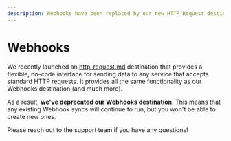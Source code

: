```yaml
---
description: Webhooks have been replaced by our new HTTP Request destination.
---
```


# Webhooks

We recently launched an [http-request.md](http-request.md "mention") destination that provides a flexible, no-code interface for sending data to any service that accepts standard HTTP requests. It provides all the same functionality as our Webhooks destination (and much more).

As a result, **we've deprecated our Webhooks destination**. This means that any existing Webhook syncs will continue to run, but you won't be able to create new ones.

Please reach out to the support team if you have any questions!
